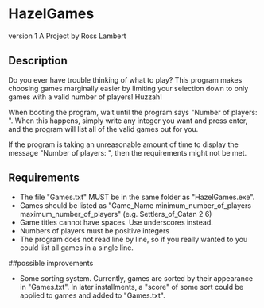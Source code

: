 # HazelGames
version 1
A Project by Ross Lambert

## Description
Do you ever have trouble thinking of what to play? This program makes choosing games marginally easier by limiting your selection down to only games with a valid number of players! Huzzah!

When booting the program, wait until the program says "Number of players: ". When this happens, simply write any integer you want and press enter, and the program will list all of the valid games out for you.

If the program is taking an unreasonable amount of time to display the message "Number of players: ", then the requirements might not be met.

## Requirements
* The file "Games.txt" MUST be in the same folder as "HazelGames.exe".
* Games should be listed as "Game_Name minimum_number_of_players maximum_number_of_players" (e.g. Settlers_of_Catan 2 6)
* Game titles cannot have spaces. Use underscores instead.
* Numbers of players must be positive integers
* The program does not read line by line, so if you really wanted to you could list all games in a single line.

##possible improvements
* Some sorting system. Currently, games are sorted by their appearance in "Games.txt". In later installments, a "score" of some sort could be applied to games and added to "Games.txt".
